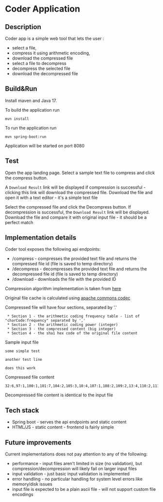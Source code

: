 # Coder Application

## Description

Coder app is a simple web tool that lets the user :
- select a file, 
- compress it using arithmetic encoding, 
- download the compressed file
- select a file to decompress
- decompress the selected file
- download the decompressed file

## Build&Run

Install maven and Java 17.

To build the application run

`mvn install`

To run the application run

`mvn spring-boot:run`

Application will be started on port 8080

## Test

Open the app landing page. Select a sample text file to compress and click the compress button. 

A `Download Result` link will be displayed if compression is successful - clicking this link will download the compressed file. Download the file and open it with a text editor - it's a simple text file

Select the compressed file and click the Decompress button. If decompression is successful, the `Download Result` link will be displayed. Download the file and compare it with original input file - it should be a perfect match

## Implementation details

Coder tool exposes the following api endpoints:
- /compress - compresses the provided text file and returns the compressed file id (file is saved to temp directory)
- /decompress - decompresses the provided text file and returns the decompressed file id (file is saved to temp directory)
- /download - downloads the file with the provided ID

Compression algorithm implementation is taken from [here](https://rosettacode.org/wiki/Arithmetic_coding/As_a_generalized_change_of_radix#Java)

Original file cache is calculated using [apache commons codec](https://commons.apache.org/proper/commons-codec/)

Compressed file will have four sections, separated by '.'

     * Section 1 - the arithmetic coding frequency table - list of "charCode:frequency" separated by ','
     * Section 2 - the arithmetic coding power (integer)
     * Section 3 - the compressed content (big integer)
     * Section 4 - the sha1 hex code of the original file content
     
Sample input file

```
some simple test

another test line

does this work
```

Compressed file content

```
32:6,97:1,100:1,101:7,104:2,105:3,10:4,107:1,108:2,109:2,13:4,110:2,111:4,112:1,114:2,115:6,116:6,119:1.31.43953767923303507165188077526816412059590175539700217228266189852.e1830c8d2159b01ce06307355de2c141c4e3c366
```

Decompressed file content is identical to the input file

## Tech stack

- Spring boot - serves the api endpoints and static content
- HTML/JS - static content - frontend is fairly simple

## Future improvements

Current implementations does not pay attention to any of the following:

- performance - input files aren't limited in size (no validation), but compression/decompression will likely fail on larger input files
- input validation - just basic input validation is implemented
- error handling - no particular handling for system level errors like memory/disk issues
- input file is expected to be a plain ascii file - will not support custom file encodings 